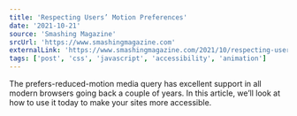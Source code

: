 ```yaml
---
title: 'Respecting Users’ Motion Preferences'
date: '2021-10-21'
source: 'Smashing Magazine'
srcUrl: 'https://www.smashingmagazine.com'
externalLink: 'https://www.smashingmagazine.com/2021/10/respecting-users-motion-preferences/'
tags: ['post', 'css', 'javascript', 'accessibility', 'animation']
---
```


The prefers-reduced-motion media query has excellent support in all modern browsers going back a couple of years. In this article, we’ll look at how to use it today to make your sites more accessible.
